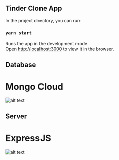 ## Tinder Clone App

In the project directory, you can run:

### `yarn start`

Runs the app in the development mode.\
Open [http://localhost:3000](http://localhost:3000) to view it in the browser.

## Database 
# Mongo Cloud
![alt text](https://techcrunch.com/wp-content/uploads/2016/06/2016-06-27_1940.png)


## Server 
# ExpressJS
 ![alt text](https://lh3.googleusercontent.com/proxy/LmFxX-_m_-ijqOLHJLe2iPmvoBwAoyRdcbnWfAxM7TIEXFzJ7PZV6l22VhQf-UgsoItUZxhm4Niig4HK-wunNgFW1lJJVnjQZ5NMvwrkfRfzIAoSPM5dtwVm6kJpOCJTUMh2IW4ojhZSIA)

